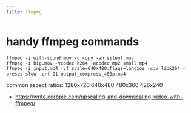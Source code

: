 ```yaml
---
title: ffmpeg
---
```


# handy ffmpeg commands

```
ffmpeg -i with-sound.mov -c copy -an silent.mov
ffmpeg -i big.mov -vcodec h264 -acodec mp2 small.mp4
ffmpeg -i input.mp4 -vf scale=640x480:flags=lanczos -c:v libx264 -preset slow -crf 21 output_compress_480p.mp4
```

common aspect ratios: 1280x720 640x480 480x360 426x240

- https://write.corbpie.com/upscaling-and-downscaling-video-with-ffmpeg/
